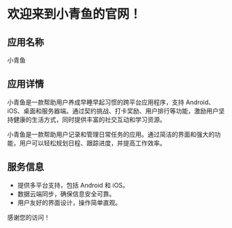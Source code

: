 # 欢迎来到小青鱼的官网！

## 应用名称

小青鱼

## 应用详情

小青鱼是一款帮助用户养成早睡早起习惯的跨平台应用程序，支持 Android、iOS、桌面和服务器端。通过契约挑战、打卡奖励、用户排行等功能，激励用户坚持健康的生活方式，同时提供丰富的社交互动和学习资源。

小青鱼是一款帮助用户记录和管理日常任务的应用。通过简洁的界面和强大的功能，用户可以轻松规划日程、跟踪进度，并提高工作效率。

## 服务信息
- 提供多平台支持，包括 Android 和 iOS。
- 数据云端同步，确保信息安全可靠。
- 用户友好的界面设计，操作简单直观。

感谢您的访问！